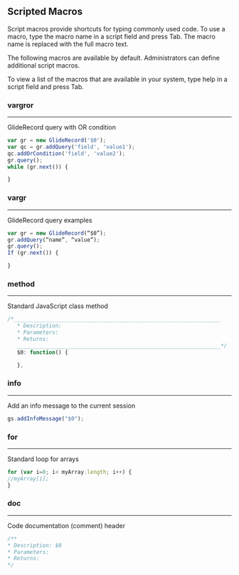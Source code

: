## Scripted Macros

Script macros provide shortcuts for typing commonly used code. To use a macro, type the macro name in a script field and press Tab. The macro name is replaced with the full macro text. 

The following macros are available by default. Administrators can define additional script macros.

To view a list of the macros that are available in your system, type help in a script field and press Tab.

### vargror
--------
GlideRecord query with OR condition
```javascript
var gr = new GlideRecord('$0');
var qc = gr.addQuery('field', 'value1');
qc.addOrCondition('field', 'value2');
gr.query();
while (gr.next()) {

}
```

### vargr
--------
GlideRecord query examples
```javascript
var gr = new GlideRecord(“$0”);
gr.addQuery(“name”, “value”);
gr.query();
If (gr.next()) {

}
```

### method
--------
Standard JavaScript class method
```javascript
/*_________________________________________________________________
   * Description:
   * Parameters:
   * Returns:
   ________________________________________________________________*/
   $0: function() {

   },
```

### info
--------
Add an info message to the current session
```javascript
gs.addInfoMessage("$0");
```

### for
--------
Standard loop for arrays
```javascript
for (var i=0; i< myArray.length; i++) {
//myArray[i];
}
```

### doc
--------
Code documentation (comment) header
```javascript
/**
* Description: $0
* Parameters:  
* Returns:
*/
```
